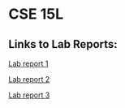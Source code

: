 # CSE 15L
## Links to Lab Reports:

[Lab report 1](google.com)

[Lab report 2](google.com)

[Lab report 3](https://github.com/dannytlee12/cse15l-lab-reports/tree/main/lab-report3)
